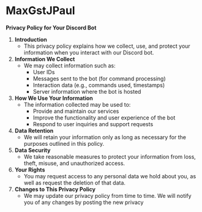 # MaxGstJPaul

**Privacy Policy for Your Discord Bot**
1. **Introduction**
   - This privacy policy explains how we collect, use, and protect your information when you interact with our Discord bot.
2. **Information We Collect**
   - We may collect information such as:
     - User IDs
     - Messages sent to the bot (for command processing)
     - Interaction data (e.g., commands used, timestamps)
     - Server information where the bot is hosted
3. **How We Use Your Information**
   - The information collected may be used to:
     - Provide and maintain our services
     - Improve the functionality and user experience of the bot
     - Respond to user inquiries and support requests
4. **Data Retention**
   - We will retain your information only as long as necessary for the purposes outlined in this policy.
5. **Data Security**
   - We take reasonable measures to protect your information from loss, theft, misuse, and unauthorized access.
6. **Your Rights**
   - You may request access to any personal data we hold about you, as well as request the deletion of that data.
7. **Changes to This Privacy Policy**
   - We may update our privacy policy from time to time. We will notify you of any changes by posting the new privacy 
